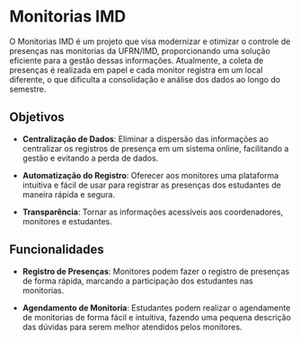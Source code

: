 # Monitorias IMD
O Monitorias IMD é um projeto que visa modernizar e otimizar o controle de presenças nas monitorias da UFRN/IMD, proporcionando uma solução eficiente para a gestão dessas informações. Atualmente, a coleta de presenças é realizada em papel e cada monitor registra em um local diferente, o que dificulta a consolidação e análise dos dados ao longo do semestre.

## Objetivos
- **Centralização de Dados**: Eliminar a dispersão das informações ao centralizar os registros de presença em um sistema online, facilitando a gestão e evitando a perda de dados.

- **Automatização do Registro**: Oferecer aos monitores uma plataforma intuitiva e fácil de usar para registrar as presenças dos estudantes de maneira rápida e segura.

- **Transparência**: Tornar as informações acessíveis aos coordenadores, monitores e estudantes.

## Funcionalidades
- **Registro de Presenças**: Monitores podem fazer o registro de presenças de forma rápida, marcando a participação dos estudantes nas monitorias.

- **Agendamento de Monitoria**: Estudantes podem realizar o agendamente de monitorias de forma fácil e intuitiva, fazendo uma pequena descrição das dúvidas para serem melhor atendidos pelos monitores.